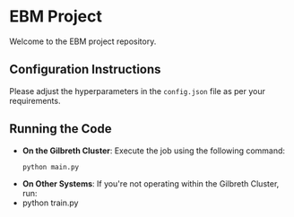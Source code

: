 # **EBM Project**

Welcome to the EBM project repository.

## **Configuration Instructions**

Please adjust the hyperparameters in the `config.json` file as per your requirements.

## **Running the Code**

- **On the Gilbreth Cluster**: Execute the job using the following command:
  ```bash
  python main.py
- **On Other Systems**: If you're not operating within the Gilbreth Cluster, run:
- python train.py
